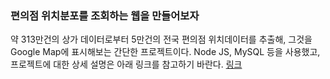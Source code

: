 ### 편의점 위치분포를 조회하는 웹을 만들어보자

약 313만건의 상가 데이터로부터 5만건의 전국 편의점 위치데이터를 추출해, 그것을 Google Map에 표시해보는 간단한 프로젝트이다.
Node JS, MySQL 등을 사용했고, 프로젝트에 대한 상세 설명은 아래 링크를 참고하기 바란다.
[링크](http://kay0426.tistory.com/3)